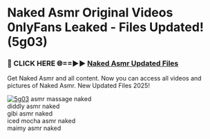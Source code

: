 # Naked Asmr Original Videos 0nlyFans Leaked - Files Updated! (5g03)

<h3>🔴 CLICK HERE 🌐==►► <a href="https://tinyurl.com/up5wt9bj" rel="nofollow">Naked Asmr Updated Files</a></h3>

Get Naked Asmr and all content. Now you can access all videos and pictures of Naked Asmr. New Updated Files 2025!

[![5g03](https://i.imgur.com/ABiUzMV.gif)](https://tinyurl.com/up5wt9bj)
asmr massage naked<br>
diddly asmr naked<br>
gibi asmr naked<br>
iced mocha asmr naked<br>
maimy asmr naked